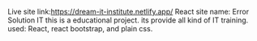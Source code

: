 Live site link:https://dream-it-institute.netlify.app/
React site name: Error Solution IT
this is a educational project.
its provide all kind of IT training.
used: React, react bootstrap, and plain css.

